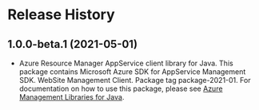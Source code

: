 # Release History

## 1.0.0-beta.1 (2021-05-01)

- Azure Resource Manager AppService client library for Java. This package contains Microsoft Azure SDK for AppService Management SDK. WebSite Management Client. Package tag package-2021-01. For documentation on how to use this package, please see [Azure Management Libraries for Java](https://aka.ms/azsdk/java/mgmt).
